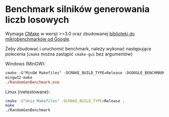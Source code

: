 # Benchmark silników generowania liczb losowych

Wymaga [CMake](https://cmake.org) w wersji >=3.0 oraz zbudowanej [biblioteki do mikrobenchmarków od Google](https://github.com/google/benchmark).

Żeby zbudować i uruchomić benchmark, należy wykonać następujące polecenia (``cmake`` można zastąpić ``cmake-gui`` bez argumentów)

Windows (MinGW):

```ps
cmake -G"MinGW Makefiles" -DCMAKE_BUILD_TYPE=Release -DGOOGLE_BENCHMARK_INCLUDE_DIR="Ścieżka do folderu /include biblioteki" -DGOOGLE_BENCHMARK_LIB_DIR="Ścieżka do folderu ze skompilowaną biblioteką" .
mingw32-make
./RandomGenBenchmark.exe
```

Linux (nietestowane):

```bash
cmake -G"Unix Makefiles" -DCMAKE_BUILD_TYPE=Release .
make
./RandomGenBenchmark
```